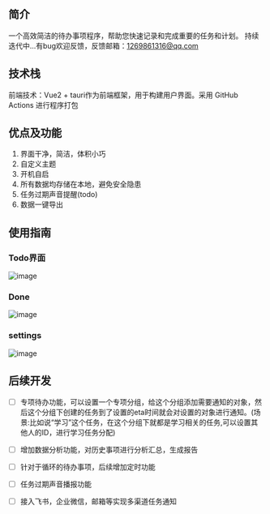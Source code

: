 ## 简介

一个高效简洁的待办事项程序，帮助您快速记录和完成重要的任务和计划。
持续迭代中...有bug欢迎反馈，反馈邮箱：1269861316@qq.com

## 技术栈

前端技术：Vue2 + tauri作为前端框架，用于构建用户界面。采用 GitHub Actions 进行程序打包


## 优点及功能

1. 界面干净，简洁，体积小巧
2. 自定义主题
3. 开机自启
4. 所有数据均存储在本地，避免安全隐患
5. 任务过期声音提醒(todo)
6. 数据一键导出


## 使用指南

### Todo界面
![image](https://github.com/user-attachments/assets/ee8bff89-57f8-4e0a-af29-1cf4a35a98a5)



### Done
![image](https://github.com/user-attachments/assets/f9a19c39-54b9-492b-a40b-f97f1458e7a1)



### settings
![image](https://github.com/user-attachments/assets/32c6c9bb-5f72-4a11-b287-b3ac6f125def)



## 后续开发

- [ ] 专项待办功能，可以设置一个专项分组，给这个分组添加需要通知的对象，然后这个分组下创建的任务到了设置的eta时间就会对设置的对象进行通知。(场景:比如说“学习”这个任务，在这个分组下就都是学习相关的任务,可以设置其他人的ID，进行学习任务分配)
- [ ] 增加数据分析功能，对历史事项进行分析汇总，生成报告
- [ ] 针对于循环的待办事项，后续增加定时功能
- [ ] 任务过期声音播报功能
- [ ] 接入飞书，企业微信，邮箱等实现多渠道任务通知

